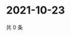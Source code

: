 # 2021-10-23

共 0 条

<!-- BEGIN WEIBO -->
<!-- 最后更新时间 Sat Oct 23 2021 20:21:28 GMT+0800 (China Standard Time) -->

<!-- END WEIBO -->
